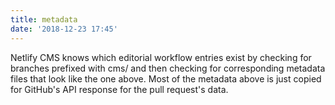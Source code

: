```yaml
---
title: metadata
date: '2018-12-23 17:45'
---
```

Netlify CMS knows which editorial workflow entries exist by checking for branches prefixed with cms/ and then checking for corresponding metadata files that look like the one above. Most of the metadata above is just copied for GitHub's API response for the pull request's data.